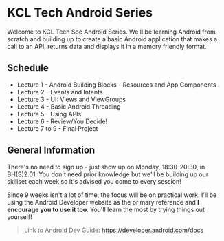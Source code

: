 # KCL Tech Android Series
Welcome to KCL Tech Soc Android Series. We'll be learning Android from scratch and building up to create a basic Android application that makes a call to an API, returns data and displays it in a memory friendly format.

## Schedule
* Lecture 1 - Android Building Blocks - Resources and App Components
* Lecture 2 - Events and Intents
* Lecture 3 - UI: Views and ViewGroups
* Lecture 4 - Basic Android Threading
* Lecture 5 - Using APIs
* Lecture 6 - Review/You Decide!
* Lecture 7 to 9 - Final Project

## General Information
There's no need to sign up - just show up on Monday, 18:30-20:30, in BH(S)2.01. You don't need prior knowledge but we'll be building up our skillset each week so it's advised you come to every session!

Since 9 weeks isn't a lot of time, the focus will be on practical work. I'll be using the Android Developer website as the primary reference and **I encourage you to use it too**. You'll learn the most by trying things out yourself!

> Link to Android Dev Guide: https://developer.android.com/docs

